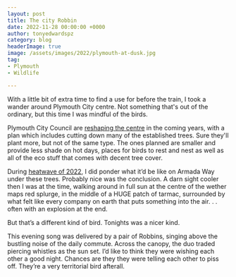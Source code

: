 ```yaml
---
layout: post
title: The city Robbin
date: 2022-11-28 00:00:00 +0000
author: tonyedwardspz
category: blog
headerImage: true
image: /assets/images/2022/plymouth-at-dusk.jpg
tag:
- Plymouth
- Wildlife

---
```


With a little bit of extra time to find a use for before the train, I took a wander around Plymouth City centre. Not something that's out of the ordinary, but this time I was mindful of the birds.

Plymouth City Council are [reshaping the centre](https://www.plymouth.gov.uk/learn-about-armada-way-regeneration-plans) in the coming years, with a plan which includes cutting down many of the established trees. Sure they'll plant more, but not of the same type. The ones planned are smaller and provide less shade on hot days, places for birds to rest and nest as well as all of the eco stuff that comes with decent tree cover. 

During [heatwave of 2022](https://en.wikipedia.org/wiki/2022_United_Kingdom_heat_waves#July_heatwave), I did ponder what it’d be like on Armada Way under these trees. Probably nice was the conclusion. A darn sight cooler then I was at the time, walking around in full sun at the centre of the wether maps red splurge, in the middle of a HUGE patch of tarmac, surrounded by what felt like every company on earth that puts something into the air. . . often with an explosion at the end.

But that’s a different kind of bird. Tonights was a nicer kind.

This evening song was delivered by a pair of Robbins, singing above the bustling noise of the daily commute. Across the canopy, the duo traded piercing whistles as the sun set. I’d like to think they were wishing each other a good night. Chances are they they were telling each other to piss off. They’re a very territorial bird afterall.
